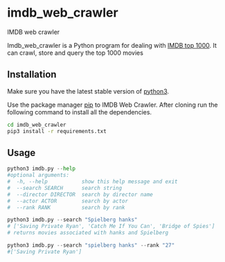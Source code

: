 # imdb_web_crawler

IMDB web crawler

Imdb_web_crawler is a Python program for dealing with [IMDB top 1000](https://www.imdb.com/search/title/?groups=top_1000&sort=user_rating&view=advanced). It can crawl, store and query the top 1000 movies

## Installation

Make sure you have the latest stable version of [python3](https://www.python.org/downloads/release/python-380/).

Use the package manager [pip](https://pip.pypa.io/en/stable/) to IMDB Web Crawler. After cloning run the following command to install all the dependencies.

```bash
cd imdb_web_crawler
pip3 install -r requirements.txt
```

## Usage

```python
python3 imdb.py --help
#optional arguments:
#  -h, --help           show this help message and exit
#  --search SEARCH      search string
#  --director DIRECTOR  search by director name
#  --actor ACTOR        search by actor
#  --rank RANK          search by rank 

python3 imdb.py --search "Spielberg hanks"
# ['Saving Private Ryan', 'Catch Me If You Can', 'Bridge of Spies']
# returns movies associated with hanks and Spielberg

python3 imdb.py --search "spielberg hanks" --rank "27" 
#['Saving Private Ryan']

```
